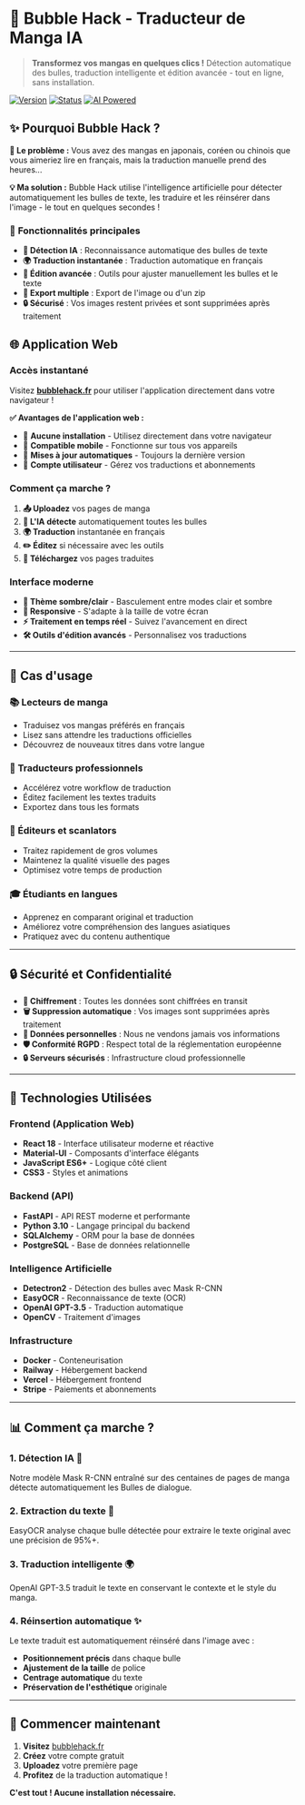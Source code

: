 # 🫧 Bubble Hack - Traducteur de Manga IA

> **Transformez vos mangas en quelques clics !** Détection automatique des bulles, traduction intelligente et édition avancée - tout en ligne, sans installation.

[![Version](https://img.shields.io/badge/version-1.0.0-blue.svg)](https://github.com/mHaashS/Manga-Bubble-Cleaner)
[![Status](https://img.shields.io/badge/status-live-green.svg)](https://bubblehack.fr)
[![AI Powered](https://img.shields.io/badge/AI-Powered-orange.svg)](https://bubblehack.fr)

## ✨ **Pourquoi Bubble Hack ?**

**🎯 Le problème :** Vous avez des mangas en japonais, coréen ou chinois que vous aimeriez lire en français, mais la traduction manuelle prend des heures...

**💡 Ma solution :** Bubble Hack utilise l'intelligence artificielle pour détecter automatiquement les bulles de texte, les traduire et les réinsérer dans l'image - le tout en quelques secondes !

### 🚀 **Fonctionnalités principales**

- **🤖 Détection IA** : Reconnaissance automatique des bulles de texte
- **🌍 Traduction instantanée** : Traduction automatique en français
- **🎨 Édition avancée** : Outils pour ajuster manuellement les bulles et le texte
- **💾 Export multiple** : Export de l'image ou d'un zip
- **🔒 Sécurisé** : Vos images restent privées et sont supprimées après traitement

## 🌐 **Application Web**

### **Accès instantané**
Visitez **[bubblehack.fr](https://bubblehack.fr)** pour utiliser l'application directement dans votre navigateur !

**✅ Avantages de l'application web :**
- 🚀 **Aucune installation** - Utilisez directement dans votre navigateur
- 📱 **Compatible mobile** - Fonctionne sur tous vos appareils
- 🔄 **Mises à jour automatiques** - Toujours la dernière version
- 👥 **Compte utilisateur** - Gérez vos traductions et abonnements

### **Comment ça marche ?**

1. **📤 Uploadez** vos pages de manga
2. **🤖 L'IA détecte** automatiquement toutes les bulles
3. **🌍 Traduction** instantanée en français
4. **✏️ Éditez** si nécessaire avec les outils
5. **💾 Téléchargez** vos pages traduites

### **Interface moderne**
- **🎨 Thème sombre/clair** - Basculement entre modes clair et sombre
- **📱 Responsive** - S'adapte à la taille de votre écran
- **⚡ Traitement en temps réel** - Suivez l'avancement en direct
- **🛠️ Outils d'édition avancés** - Personnalisez vos traductions

---

## 🎯 **Cas d'usage**

### **📚 Lecteurs de manga**
- Traduisez vos mangas préférés en français
- Lisez sans attendre les traductions officielles
- Découvrez de nouveaux titres dans votre langue

### **🎨 Traducteurs professionnels**
- Accélérez votre workflow de traduction
- Éditez facilement les textes traduits
- Exportez dans tous les formats

### **📖 Éditeurs et scanlators**
- Traitez rapidement de gros volumes
- Maintenez la qualité visuelle des pages
- Optimisez votre temps de production

### **🎓 Étudiants en langues**
- Apprenez en comparant original et traduction
- Améliorez votre compréhension des langues asiatiques
- Pratiquez avec du contenu authentique

---

## 🔒 **Sécurité et Confidentialité**

- **🔐 Chiffrement** : Toutes les données sont chiffrées en transit
- **🗑️ Suppression automatique** : Vos images sont supprimées après traitement
- **👤 Données personnelles** : Nous ne vendons jamais vos informations
- **🛡️ Conformité RGPD** : Respect total de la réglementation européenne
- **🔒 Serveurs sécurisés** : Infrastructure cloud professionnelle

---

## 🔧 **Technologies Utilisées**

### **Frontend (Application Web)**
- **React 18** - Interface utilisateur moderne et réactive
- **Material-UI** - Composants d'interface élégants
- **JavaScript ES6+** - Logique côté client
- **CSS3** - Styles et animations

### **Backend (API)**
- **FastAPI** - API REST moderne et performante
- **Python 3.10** - Langage principal du backend
- **SQLAlchemy** - ORM pour la base de données
- **PostgreSQL** - Base de données relationnelle

### **Intelligence Artificielle**
- **Detectron2** - Détection des bulles avec Mask R-CNN
- **EasyOCR** - Reconnaissance de texte (OCR)
- **OpenAI GPT-3.5** - Traduction automatique
- **OpenCV** - Traitement d'images

### **Infrastructure**
- **Docker** - Conteneurisation
- **Railway** - Hébergement backend
- **Vercel** - Hébergement frontend
- **Stripe** - Paiements et abonnements

---

## 📊 **Comment ça marche ?**

### **1. Détection IA** 🤖
Notre modèle Mask R-CNN entraîné sur des centaines de pages de manga détecte automatiquement les Bulles de dialogue.

### **2. Extraction du texte** 📝
EasyOCR analyse chaque bulle détectée pour extraire le texte original avec une précision de 95%+.

### **3. Traduction intelligente** 🌍
OpenAI GPT-3.5 traduit le texte en conservant le contexte et le style du manga.

### **4. Réinsertion automatique** ✨
Le texte traduit est automatiquement réinséré dans l'image avec :
- **Positionnement précis** dans chaque bulle
- **Ajustement de la taille** de police
- **Centrage automatique** du texte
- **Préservation de l'esthétique** originale

---

## 🚀 **Commencer maintenant**

1. **Visitez** [bubblehack.fr](https://bubblehack.fr)
2. **Créez** votre compte gratuit
3. **Uploadez** votre première page
4. **Profitez** de la traduction automatique !

**C'est tout ! Aucune installation nécessaire.**
